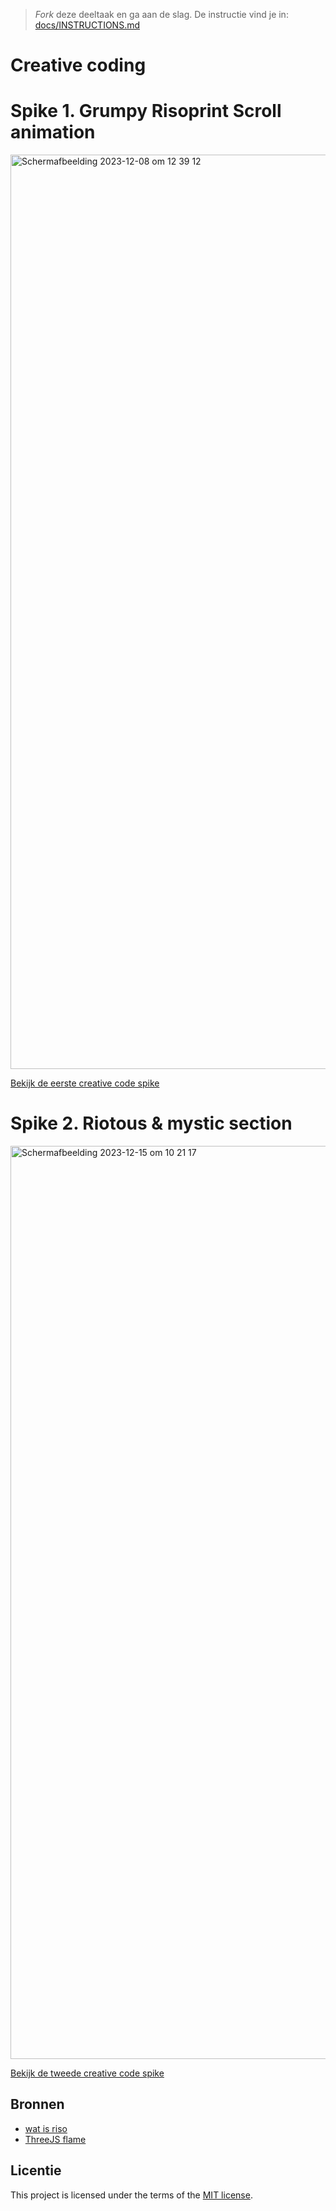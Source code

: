 > _Fork_ deze deeltaak en ga aan de slag. 
De instructie vind je in: [docs/INSTRUCTIONS.md](docs/INSTRUCTIONS.md)

# Creative coding

# Spike 1. Grumpy Risoprint Scroll animation

<img width="1463" alt="Scherm­afbeelding 2023-12-08 om 12 39 12" src="https://github.com/Stefan-Espant/back-to-static-creative-coding/assets/89298385/e0ee9578-1626-47bc-8ecb-118b53a80154">

[Bekijk de eerste creative code spike](https://stefan-espant.github.io/back-to-static-creative-coding)

# Spike 2. Riotous & mystic section

<img width="1461" alt="Scherm­afbeelding 2023-12-15 om 10 21 17" src="https://github.com/Stefan-Espant/back-to-static-creative-coding/assets/89298385/506ea221-97c3-413b-a63b-0e221178aab2">


[Bekijk de tweede creative code spike](https://stefan-espant.github.io/back-to-static-creative-coding/code-spike-2/)

## Bronnen

* [wat is riso](https://het-lab.be/wat-is-riso-en-hoe-kun-je-zelf-risoprints-makentutorial/)
* [ThreeJS flame](https://codepen.io/janeRivas/pen/xxRoOxa)

## Licentie

This project is licensed under the terms of the [MIT license](./LICENSE).
